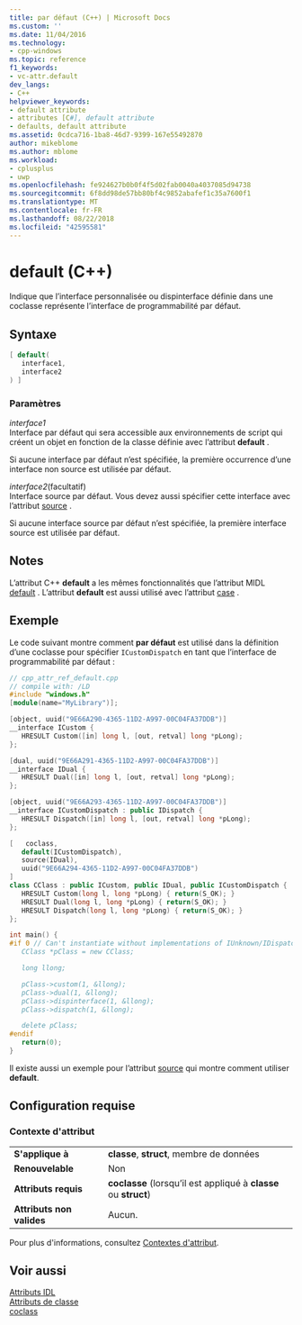 ```yaml
---
title: par défaut (C++) | Microsoft Docs
ms.custom: ''
ms.date: 11/04/2016
ms.technology:
- cpp-windows
ms.topic: reference
f1_keywords:
- vc-attr.default
dev_langs:
- C++
helpviewer_keywords:
- default attribute
- attributes [C#], default attribute
- defaults, default attribute
ms.assetid: 0cdca716-1ba8-46d7-9399-167e55492870
author: mikeblome
ms.author: mblome
ms.workload:
- cplusplus
- uwp
ms.openlocfilehash: fe924627b0b0f4f5d02fab0040a4037085d94738
ms.sourcegitcommit: 6f8dd98de57bb80bf4c9852abafef1c35a7600f1
ms.translationtype: MT
ms.contentlocale: fr-FR
ms.lasthandoff: 08/22/2018
ms.locfileid: "42595581"
---
```

# <a name="default-c"></a>default (C++)

Indique que l’interface personnalisée ou dispinterface définie dans une coclasse représente l’interface de programmabilité par défaut.

## <a name="syntax"></a>Syntaxe

```cpp
[ default(
   interface1,
   interface2
) ]
```

### <a name="parameters"></a>Paramètres

*interface1*  
Interface par défaut qui sera accessible aux environnements de script qui créent un objet en fonction de la classe définie avec l’attribut **default** .

Si aucune interface par défaut n’est spécifiée, la première occurrence d’une interface non source est utilisée par défaut.

*interface2*(facultatif)  
Interface source par défaut. Vous devez aussi spécifier cette interface avec l’attribut [source](../windows/source-cpp.md) .

Si aucune interface source par défaut n’est spécifiée, la première interface source est utilisée par défaut.

## <a name="remarks"></a>Notes

L’attribut C++ **default** a les mêmes fonctionnalités que l’attribut MIDL [default](http://msdn.microsoft.com/library/windows/desktop/aa366787) . L’attribut **default** est aussi utilisé avec l’attribut [case](../windows/case-cpp.md) .

## <a name="example"></a>Exemple

Le code suivant montre comment **par défaut** est utilisé dans la définition d’une coclasse pour spécifier `ICustomDispatch` en tant que l’interface de programmabilité par défaut :

```cpp
// cpp_attr_ref_default.cpp
// compile with: /LD
#include "windows.h"
[module(name="MyLibrary")];

[object, uuid("9E66A290-4365-11D2-A997-00C04FA37DDB")]
__interface ICustom {
   HRESULT Custom([in] long l, [out, retval] long *pLong);
};

[dual, uuid("9E66A291-4365-11D2-A997-00C04FA37DDB")]
__interface IDual {
   HRESULT Dual([in] long l, [out, retval] long *pLong);
};

[object, uuid("9E66A293-4365-11D2-A997-00C04FA37DDB")]
__interface ICustomDispatch : public IDispatch {
   HRESULT Dispatch([in] long l, [out, retval] long *pLong);
};

[   coclass,
   default(ICustomDispatch),
   source(IDual),
   uuid("9E66A294-4365-11D2-A997-00C04FA37DDB")  
]
class CClass : public ICustom, public IDual, public ICustomDispatch {
   HRESULT Custom(long l, long *pLong) { return(S_OK); }
   HRESULT Dual(long l, long *pLong) { return(S_OK); }
   HRESULT Dispatch(long l, long *pLong) { return(S_OK); }
};

int main() {
#if 0 // Can't instantiate without implementations of IUnknown/IDispatch
   CClass *pClass = new CClass;

   long llong;

   pClass->custom(1, &llong);
   pClass->dual(1, &llong);
   pClass->dispinterface(1, &llong);
   pClass->dispatch(1, &llong);

   delete pClass;
#endif
   return(0);
}
```

Il existe aussi un exemple pour l’attribut [source](../windows/source-cpp.md) qui montre comment utiliser **default**.

## <a name="requirements"></a>Configuration requise

### <a name="attribute-context"></a>Contexte d'attribut

|||
|-|-|
|**S'applique à**|**classe**, **struct**, membre de données|
|**Renouvelable**|Non|
|**Attributs requis**|**coclasse** (lorsqu’il est appliqué à **classe** ou **struct**)|
|**Attributs non valides**|Aucun.|

Pour plus d'informations, consultez [Contextes d'attribut](../windows/attribute-contexts.md).

## <a name="see-also"></a>Voir aussi

[Attributs IDL](../windows/idl-attributes.md)  
[Attributs de classe](../windows/class-attributes.md)  
[coclass](../windows/coclass.md)  